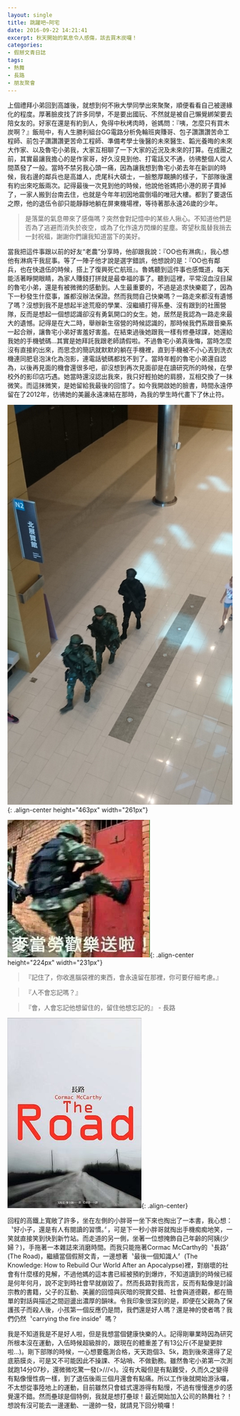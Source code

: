 ```yaml
---
layout: single
title: 跳躍吧~阿宅
date: 2016-09-22 14:21:41
excerpt: 秋天開始的氣息令人感傷，該去買木炭囉！
categories:
- 假掰文青日誌
tags:
- 熱舞
- 長路
- 朋友聚會
---
```


上個禮拜小弟回到高雄後，就想到何不揪大學同學出來聚聚，順便看看自己被邊緣化的程度。厚著臉皮找了許多同學，不是要出國玩、不然就是被自己懶覺綁架要去陪女友的。好家在還是有約到人，免得中秋烤肉時，爸媽問：『咦，怎麼只有買木炭啊？』飯局中，有人生勝利組台GG電路分析免輪班爽賺哥、包子讚讚讚苦命工程師、前包子讚讚讚更苦命工程師、準備考學士後醫的未來醫生、韜光養晦的未來大作家、以及魯宅小弟我，大家互相聊了一下大家的近況及未來的打算。在成團之前，其實最讓我擔心的是作家哥，好久沒見到他、打電話又不通，彷彿整個人從人間蒸發了一般。當時不禁另我心頭一痛，因為讓我想到魯宅小弟去年在新訓的時候，我右邊的鄰兵也是高雄人，虎尾科大碩士，一臉憨厚靦腆的樣子，下部隊後還有約出來吃飯兩次。記得最後一次見到他的時候，他說他爸媽把小港的房子賣掉了，一家人搬到台南去住，也就是今年年初因地震倒塌的唯冠大樓。都到了要退伍之際，他的退伍令卻只能靜靜地躺在屏東機場裡，等待著那永遠26歲的少年。

>是落葉的氣息帶來了感傷嗎？突然會對記憶中的某些人揪心。不知道他們是否為了逃避而消失於夜空，或為了化作遠方閃爍的星塵。寄望秋風替我捎去一封祝福，謝謝你們讓我知道當下的美好。

當我把這件事跟以前的好友“老農”分享時，他卻跟我說：『OO也有淋病』，我心想他有淋病干我屁事。等了一陣子他才說是選字錯誤，他想說的是：『OO也有鄰兵，也在快退伍的時候，搭上了復興死亡航班』。魯媽聽到這件事也感慨道，每天能活著睜開眼睛，為家人賺錢打拼就是最幸福的事了。聽到這裡，平常沒血沒目屎的魯宅小弟，還是有被微微的感動到。人生最重要的，不過是追求快樂罷了，因為下一秒發生什麼事，誰都沒辦法保證。然而我問自己快樂嗎？一路走來都沒有遺憾了嗎？沒想到我不是想起半途荒廢的學業、沒繼續打得系壘、沒有跟到的社團營隊，反而是想起一個想認識卻沒有勇氣開口的女生。她，居然是我認為一路走來最大的遺憾。記得是在大二時，舉辦新生宿營的時候認識的，那時候我們系跟音樂系一起合辦，讓魯宅小弟好害羞好害羞。在結束過後她跟我一樣有修壘球課，她還給我她的手機號碼...其實是她拜託我跟老師請假啦。不過魯宅小弟真後悔，當時怎麼沒有直接約出來，而思念的簡訊就默默的躺在手機裡，直到手機被不小心丟到洗衣機連同肥皂泡沫化為泡影，連電話號碼都找不到了。當時年輕的魯宅小弟還自認為，以後再見面的機會還很多吧，卻沒想到再次見面卻是在讀研究所的時候，在學校外的影印店巧遇。她當時還沒認出我來，我只好輕拍她的肩膀，互相交換了一抹微笑。而這抹微笑，是她留給我最後的回憶了。如今我開啟她的臉書，時間永遠停留在了2012年，彷彿她的美麗永遠凍結在那時，為我的學生時代畫下了休止符。

![高雄展覽館](/assets/images/album/日誌用圖/DSC_0035.jpg){: .align-center height="463px" width="261px"}

![麥當勞歡樂送啦](/assets/images/album/搞笑雜圖/HVZ6xGg.jpg){: .align-center height="224px" width="231px"}

>『記住了，你收進腦袋裡的東西，會永遠留在那裡，你可要仔細考慮。』

>『人不會忘記嗎？』

>『會，人會忘記他想留住的，留住他想忘記的』 - 長路

![長路](/assets/images/album/日誌用圖/長路.jpg){: .align-center}

回程的高鐵上寬敞了許多，坐在左側的小胖哥一坐下來也掏出了一本書，我心想：〝好小子，還是有人有閱讀的習慣。〞，可是下一秒小胖哥就掏出手機痴痴地笑，一笑就直接笑到快到新竹站。而走道的另一側，坐著一位想掩飾自己年齡的阿姨(少婦？)，手拖著一本雜誌來消磨時間。而我只能拖著Cormac McCarthy的〝長路〞(The Road)，繼續當個假掰文青，一邊想著〝最後一個知識人〞(The Knowledge: How to Rebuild Our World After an Apocalypse)裡，對崩壞的社會有什麼樣的見解，不過他媽的這本書已經被預約到爆炸，不知道讀到的時候已經是何年何月，說不定到時社會早就崩毀了。然而長路對我而言，反而有點像是討論宗教的書籍，父子的互動、美麗的回憶與灰暗的現實交錯、社會與道德觀，都在簡單的對話與描述之間迴盪出濃厚的韻味。令我印象很深刻的是，即便在父親為了保護孩子而殺人後，小孩第一個反應仍是問，我們還是好人嗎？還是神的使者嗎？我們仍然〝carrying the fire inside〞嗎？

我是不知道我是不是好人啦，但是我想當個健康快樂的人。記得剛畢業時因為研究所根本沒在運動，入伍時候超級胖的，跟現在的體重差了有13公斤(不是變更胖啦...)。剛下部隊的時候，一心想要鑑測合格，天天跑個3、5k，跑到後來還得了足底筋膜炎，可是又不可能因此不操課、不站哨、不做勤務。雖然魯宅小弟第一次測就跑14分07秒，還微微吃驚一發(&gt;///&lt;)。沒有大礙但是有點難受，久而久之變得有點像慢性病一樣，到了退伍後兩三個月還會有點痛。所以工作後就開始游泳囉，不太想從事陸地上的運動，目前雖然只會蛙式還游得有點慢，不過有慢慢進步的感覺還不錯。然而壘球是個特例，我就是想打壘球！最近開始加入公司的熱舞社？！想說有沒可能去一邊運動、一邊帥一發，就請見下回分曉囉！
